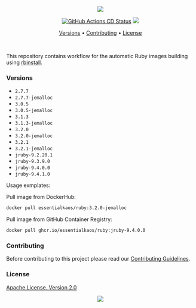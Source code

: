 <p align="center"><a href="#readme"><img src="https://gh.kaos.st/ruby.svg"/></a></p>

<p align="center">
  <a href="https://kaos.sh/w/ruby/cd"><img src="https://kaos.sh/w/ruby/cd.svg" alt="GitHub Actions CD Status" /></a>
  <a href="#license"><img src="https://gh.kaos.st/apache2.svg"></a>
</p>

<p align="center"><a href="#versions">Versions</a> • <a href="#contributing">Contributing</a> • <a href="#license">License</a></p>

<br/>

This repository contains workflow for the automatic Ruby images building using [rbinstall](https://kaos.sh/rbinstall).

### Versions

- `2.7.7`
- `2.7.7-jemalloc`
- `3.0.5`
- `3.0.5-jemalloc`
- `3.1.3`
- `3.1.3-jemalloc`
- `3.2.0`
- `3.2.0-jemalloc`
- `3.2.1`
- `3.2.1-jemalloc`
- `jruby-9.2.20.1`
- `jruby-9.3.9.0`
- `jruby-9.4.0.0`
- `jruby-9.4.1.0`


Usage exmplates:

Pull image from DockerHub:

```bash
docker pull essentialkaos/ruby:3.2.0-jemalloc
```

Pull image from GitHub Container Registry:

```bash
docker pull ghcr.io/essentialkaos/ruby:jruby-9.4.0.0
```

### Contributing

Before contributing to this project please read our [Contributing Guidelines](https://github.com/essentialkaos/contributing-guidelines#contributing-guidelines).

### License

[Apache License, Version 2.0](http://www.apache.org/licenses/LICENSE-2.0)

<p align="center"><a href="https://essentialkaos.com"><img src="https://gh.kaos.st/ekgh.svg"/></a></p>
